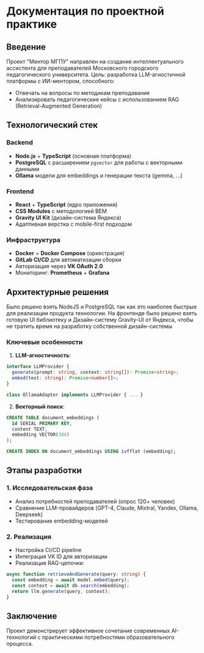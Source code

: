 # Документация по проектной практике

## Введение

Проект "Ментор МГПУ" направлен на создание интеллектуального ассистента для преподавателей Московского городского педагогического университета.
Цель: разработка LLM-агностичной платформы с ИИ-ментором, способного:

- Отвечать на вопросы по методикам преподавания
- Анализировать педагогические кейсы с использованием RAG (Retrieval-Augmented Generation)

## Технологический стек

### Backend

- **Node.js** + **TypeScript** (основная платформа)
- **PostgreSQL** с расширением `pgvector` для работы с векторными данными
- **Ollama** модели для embeddings и генерации текста (gemma, ...)

### Frontend

- **React** + **TypeScript** (ядро приложения)
- **CSS Modules** с методологией BEM
- **Gravity UI Kit** (дизайн-система Яндекса)
- Адаптивная верстка с mobile-first подходом

### Инфраструктура

- **Docker** + **Docker Compose** (оркестрация)
- **GitLab CI/CD** для автоматизации сборки
- Авторизация через **VK OAuth 2.0**
- Мониторинг: **Prometheus** + **Grafana**

## Архитектурные решения

Было решено взять NodeJS и PostgreSQL так как это наиболее быстрые для реализации продукта технологии.
На фронтенде было решено взять готовую UI библиотеку и Дизайн-систему Gravity-UI от Яндекса, чтобы не тратить время на разработку собственной дизайн-системы

### Ключевые особенности

1. **LLM-агностичность**:

```typescript
interface LLMProvider {
  generate(prompt: string, context: string[]): Promise<string>;
  embed(text: string): Promise<number[]>;
}

class OllamaAdapter implements LLMProvider { ... }
```

2. **Векторный поиск**:

```sql
CREATE TABLE document_embeddings (
  id SERIAL PRIMARY KEY,
  content TEXT,
  embedding VECTOR(384)
);

CREATE INDEX ON document_embeddings USING ivfflat (embedding);
```

## Этапы разработки

### 1. Исследовательская фаза

- Анализ потребностей преподавателей (опрос 120+ человек)
- Сравнение LLM-провайдеров (GPT-4, Claude, Mixtral, Yandex, Ollama, Deepseek)
- Тестирование embedding-моделей

### 2. Реализация

- Настройка CI/CD pipeline
- Интеграция VK ID для авторизации
- Реализация RAG-цепочки:

```typescript
async function retrieveAndGenerate(query: string) {
  const embedding = await model.embed(query);
  const context = await db.search(embedding);
  return llm.generate(query, context);
}
```

## Заключение

Проект демонстрирует эффективное сочетание современных AI-технологий с практическими потребностями образовательного процесса.
